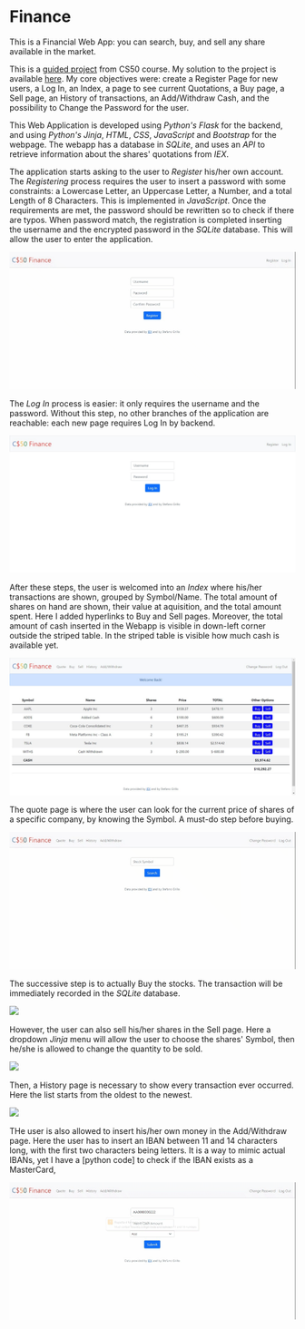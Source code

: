# Finance
This is a Financial Web App: you can search, buy, and sell any share available in the market.

This is a [guided project](https://cs50.harvard.edu/x/2022/psets/9/finance/) from CS50 course. My solution to the project is available [here](https://github.com/stefanogrillo/CS50-s-Introduction-to-Computer-Science-2021-2022/tree/main/pset9/finance). My core objectives were: create a Register Page for new users, a Log In, an Index, a page to see current Quotations, a Buy page, a Sell page, an History of transactions, an Add/Withdraw Cash, and the possibility to Change the Password for the user. 

This Web Application is developed using <i>Python's Flask</i> for the backend, and using <i>Python's Jinja</i>, <i>HTML</i>, <i>CSS</i>, <i>JavaScript</i> and <i>Bootstrap</i> for the webpage. The webapp has a database in <i>SQLite</i>, and uses an <i>API</i> to retrieve information about the shares' quotations from <i>IEX</i>.

The application starts asking to the user to <i>Register</i> his/her own account. The <i>Registering</i> process requires the user to insert a password with some constraints: a Lowercase Letter, an Uppercase Letter, a Number, and a total Length of 8 Characters. This is implemented in <i>JavaScript</i>. Once the requirements are met, the password should be rewritten so to check if there are typos. When password match, the registration is completed inserting the username and the encrypted password in the <i>SQLite</i> database. This will allow the user to enter the application.

![](https://github.com/stefanogrillo/Finance/blob/ae6896c73ef93c783e117d5411a7368507dbb76e/register.gif)

The <i>Log In</i> process is easier: it only requires the username and the password. Without this step, no other branches of the application are reachable: each new page requires Log In by backend.

![](https://github.com/stefanogrillo/Finance/blob/2f50b2816f9b24987c184d2741b81677de43bfc5/login.png)

After these steps, the user is welcomed into an <i>Index</i> where his/her transactions are shown, grouped by Symbol/Name. The total amount of shares on hand are shown, their value at aquisition, and the total amount spent. Here I added hyperlinks to Buy and Sell pages. Moreover, the total amount of cash inserted in the Webapp is visible in down-left corner outside the striped table. In the striped table is visible how much cash is available yet.

![](https://github.com/stefanogrillo/Finance/blob/2f50b2816f9b24987c184d2741b81677de43bfc5/home.png)

The quote page is where the user can look for the current price of shares of a specific company, by knowing the Symbol. A must-do step before buying.

![](https://github.com/stefanogrillo/Finance/blob/43211ac751ab3b7edce6b3ed0f4e0935a92fe402/quote.gif)

The successive step is to actually Buy the stocks. The transaction will be immediately recorded in the <i>SQLite</i> database. 

![](https://github.com/stefanogrillo/Finance/blob/1cad0265b936e2db2c3b084e479f5f918d99fe91/buy.gif)

However, the user can also sell his/her shares in the Sell page. Here a dropdown <i>Jinja</i> menu will allow the user to choose the shares' Symbol, then he/she is allowed to change the quantity to be sold.

![](https://github.com/stefanogrillo/Finance/blob/1cad0265b936e2db2c3b084e479f5f918d99fe91/sell.gif)

Then, a History page is necessary to show every transaction ever occurred. Here the list starts from the oldest to the newest.

![](https://github.com/stefanogrillo/Finance/blob/68407c76b49da92479d640a8b2251851ce022504/history.gif)

THe user is also allowed to insert his/her own money in the Add/Withdraw page. Here the user has to insert an IBAN between 11 and 14 characters long, with the first two characters being letters. It is a way to mimic actual IBANs, yet I have a [python code] to check if the IBAN exists as a MasterCard, 

![](https://github.com/stefanogrillo/Finance/blob/68407c76b49da92479d640a8b2251851ce022504/addwithdraw.gif)
